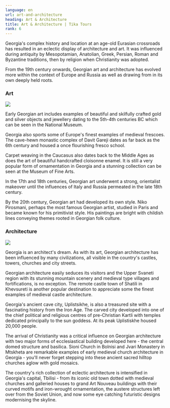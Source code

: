 ```yaml
---
language: en
url: art-and-architecture
heading: Art & Architecture
title: Art & Architecture | Tika Tours
rank: 6
---
```

<div class="row content-row"><!-- 889 (1)-->
<div class="col-12 col-sm-6 col-md-6"><!-- 1228 -->

Georgia's complex history and location at an age\-old Eurasian crossroads has resulted
in an eclectic display of architecture and art. It was influenced during antiquity
by Mesopotamian, Anatolian, Greek, Persian, Roman and Byzantine traditions, then
by religion when Christianity was adopted.

</div>

<div class="col-12 col-sm-6 col-md-6"><!-- 1229 -->

From the 19th century onwards, Georgian art and architecture has evolved more within
the context of Europe and Russia as well as drawing from in its own deeply held
roots.

</div>

</div>

<div class="row content-row"><!-- 890 (2)-->
<div class="col-12 col-sm-6 col-md-6"><!-- 1230 -->

### Art


![](/library/content/img9.jpg)

Early Georgian art includes examples of beautiful and skilfully crafted gold and
silver objects and jewellery dating to the 5th\-4th centuries BC which can be seen
in the National Museum.

Georgia also sports some of Europe's finest examples of medieval frescoes. The cave\-hewn
monastic complex of Davit Gareji dates as far back as the 6th century and housed
a once flourishing fresco school.

Carpet weaving in the Caucasus also dates back to the Middle Ages as does the art
of beautiful handcrafted cloisonne enamel. It is still a very popular form of ornamentation
in Georgia and a stunning collection can be seen at the Museum of Fine Arts.

In the 17th and 18th centuries, Georgian art underwent a strong, orientalist makeover
until the influences of Italy and Russia permeated in the late 18th century.

By the 20th century, Georgian art had developed its own style. Niko Pirosmani, perhaps
the most famous Georgian artist, studied in Paris and became known for his primitivist
style. His paintings are bright with childish lines conveying themes rooted in Georgian
folk culture.

</div>

<div class="col-12 col-sm-6 col-md-6"><!-- 1231 -->

### Architecture


![](/library/content/img10.jpg)

Georgia is an architect's dream. As with its art, Georgian architecture has been
influenced by many civilizations, all visible in the country's castles, towers,
churches and city streets.

Georgian architecture easily seduces its visitors and the Upper Svaneti region with
its stunning mountain scenery and medieval type villages and fortifications, is
no exception. The remote castle town of Shatili in Khevsureti is another popular
destination to appreciate some the finest examples of medieval castle architecture.

Georgia's ancient cave city, Uplistsikhe, is also a treasured site with a fascinating
history from the Iron Age. The carved city developed into one of the chief political
and religious centres of pre\-Christian Kartli with temples dedicated principally
to the sun goddess. At its peak Uplistiskhe housed 20,000 people.

The arrival of Christianity was a critical influence on Georgian architecture with
two major forms of ecclesiastical building developed here \- the central domed structure
and basilica. Sioni Church in Bolnisi and Jvari Monastery in Mtskheta are remarkable
examples of early medieval church architecture in Georgia \- you'll never forget
stepping into these ancient sacred hilltop churches aglow with gold mosaics.

The country's rich collection of eclectic architecture is intensified in Georgia's
capital, Tbilisi \- from its iconic old town dotted with medieval churches and galleried
houses to grand Art Nouveau buildings with their curved motifs and iron\-wrought
ornamentation, the austere structures left over from the Soviet Union, and now some
eye catching futuristic designs modernising the skyline.

</div>

</div>
